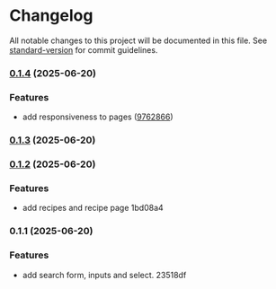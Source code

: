 # Changelog

All notable changes to this project will be documented in this file. See [standard-version](https://github.com/conventional-changelog/standard-version) for commit guidelines.

### [0.1.4](https://github.com/ZeynalliZeynal/recipe-finder/compare/v0.1.3...v0.1.4) (2025-06-20)


### Features

* add responsiveness to pages ([9762866](https://github.com/ZeynalliZeynal/recipe-finder/commit/97628662841460560f1e5982b89297d26721087d))

### [0.1.3](///compare/v0.1.2...v0.1.3) (2025-06-20)

### [0.1.2](///compare/v0.1.1...v0.1.2) (2025-06-20)


### Features

* add recipes and recipe page 1bd08a4

### 0.1.1 (2025-06-20)


### Features

* add search form, inputs and select. 23518df
